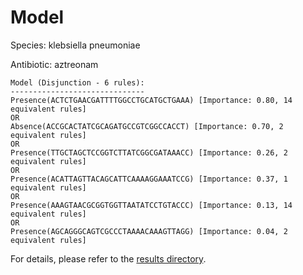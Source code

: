 
# Model

Species: klebsiella pneumoniae

Antibiotic: aztreonam

```
Model (Disjunction - 6 rules):
------------------------------
Presence(ACTCTGAACGATTTTGGCCTGCATGCTGAAA) [Importance: 0.80, 14 equivalent rules]
OR
Absence(ACCGCACTATCGCAGATGCCGTCGGCCACCT) [Importance: 0.70, 2 equivalent rules]
OR
Presence(TTGCTAGCTCCGGTCTTATCGGCGATAAACC) [Importance: 0.26, 2 equivalent rules]
OR
Presence(ACATTAGTTACAGCATTCAAAAGGAAATCCG) [Importance: 0.37, 1 equivalent rules]
OR
Presence(AAAGTAACGCGGTGGTTAATATCCTGTACCC) [Importance: 0.13, 14 equivalent rules]
OR
Presence(AGCAGGGCAGTCGCCCTAAAACAAAGTTAGG) [Importance: 0.04, 2 equivalent rules]

```

For details, please refer to the [results directory](../../../../../results/scm_b/klebsiella%20pneumoniae/aztreonam/repeat_0/).

